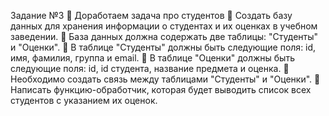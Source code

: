Задание №3
📌 Доработаем задача про студентов
📌 Создать базу данных для хранения информации о студентах и их оценках в
учебном заведении.
📌 База данных должна содержать две таблицы: "Студенты" и "Оценки".
📌 В таблице "Студенты" должны быть следующие поля: id, имя, фамилия, группа
и email.
📌 В таблице "Оценки" должны быть следующие поля: id, id студента, название
предмета и оценка.
📌 Необходимо создать связь между таблицами "Студенты" и "Оценки".
📌 Написать функцию-обработчик, которая будет выводить список всех
студентов с указанием их оценок.